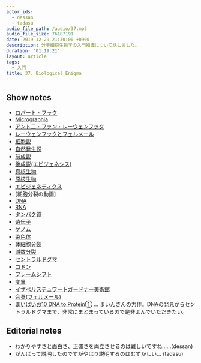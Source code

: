 ```yaml
---
actor_ids:
  - dessan
  - tadasu
audio_file_path: /audio/37.mp3
audio_file_size: 76187191
date: 2019-12-29 21:30:00 +0900
description: 分子細胞生物学の入門知識について話しました。
duration: "01:19:21"
layout: article
tags: 
  - 入門
title: 37. Biological Enigma
---
```


## Show notes
- [ロバート・フック](https://ja.wikipedia.org/wiki/%E3%83%AD%E3%83%90%E3%83%BC%E3%83%88%E3%83%BB%E3%83%95%E3%83%83%E3%82%AF)
- [Micrographia](https://www.bl.uk/collection-items/micrographia-by-robert-hooke-1665)
- [アント二・ファン・レーウェンフック](https://ja.wikipedia.org/wiki/%E3%82%A2%E3%83%B3%E3%83%88%E3%83%8B%E3%83%BB%E3%83%95%E3%82%A1%E3%83%B3%E3%83%BB%E3%83%AC%E3%83%BC%E3%82%A6%E3%82%A7%E3%83%B3%E3%83%95%E3%83%83%E3%82%AF)
- [レーウェンフックとフェルメール](https://artsandculture.google.com/exhibit/%E3%83%A8%E3%83%8F%E3%83%8D%E3%82%B9-%E3%83%95%E3%82%A7%E3%83%AB%E3%83%A1%E3%83%BC%E3%83%AB%E3%81%A8%E3%82%A2%E3%83%B3%E3%83%88%E3%83%BC%E3%83%8B-%E3%83%95%E3%82%A1%E3%83%B3-%E3%83%AC%E3%83%BC%E3%82%A6%E3%82%A7%E3%83%B3%E3%83%95%E3%83%83%E3%82%AF-mauritshuis/6wLSYKTxeKiZKg?hl=ja)
- [細胞説](https://ja.wikipedia.org/wiki/%E7%B4%B0%E8%83%9E%E8%AA%AC)
- [自然発生説](https://ja.wikipedia.org/wiki/%E8%87%AA%E7%84%B6%E7%99%BA%E7%94%9F%E8%AA%AC)
- [前成説](https://ja.wikipedia.org/wiki/%E5%89%8D%E6%88%90%E8%AA%AC)
- [後成説(エピジェネシス)](https://ja.wikipedia.org/wiki/%E5%BE%8C%E6%88%90%E8%AA%AC)
- [真核生物](https://ja.wikipedia.org/wiki/%E7%9C%9F%E6%A0%B8%E7%94%9F%E7%89%A9)
- [原核生物](https://ja.wikipedia.org/wiki/%E5%8E%9F%E6%A0%B8%E7%94%9F%E7%89%A9)
- [エピジェネティクス](https://ja.wikipedia.org/wiki/%E3%82%A8%E3%83%94%E3%82%B8%E3%82%A7%E3%83%8D%E3%83%86%E3%82%A3%E3%82%AF%E3%82%B9)
- [細胞分裂の動画]
- [DNA](https://ja.wikipedia.org/wiki/%E3%83%87%E3%82%AA%E3%82%AD%E3%82%B7%E3%83%AA%E3%83%9C%E6%A0%B8%E9%85%B8)
- [RNA](https://ja.wikipedia.org/wiki/%E3%83%AA%E3%83%9C%E6%A0%B8%E9%85%B8)
- [タンパク質](https://ja.wikipedia.org/wiki/%E3%82%BF%E3%83%B3%E3%83%91%E3%82%AF%E8%B3%AA)
- [遺伝子](https://ja.wikipedia.org/wiki/%E9%81%BA%E4%BC%9D%E5%AD%90)
- [ゲノム](https://ja.wikipedia.org/wiki/%E3%82%B2%E3%83%8E%E3%83%A0)
- [染色体](https://ja.wikipedia.org/wiki/%E6%9F%93%E8%89%B2%E4%BD%93)
- [体細胞分裂](https://ja.wikipedia.org/wiki/%E4%BD%93%E7%B4%B0%E8%83%9E%E5%88%86%E8%A3%82)
- [減数分裂](https://ja.wikipedia.org/wiki/%E6%B8%9B%E6%95%B0%E5%88%86%E8%A3%82)
- [セントラルドグマ](https://ja.wikipedia.org/wiki/%E3%82%BB%E3%83%B3%E3%83%88%E3%83%A9%E3%83%AB%E3%83%89%E3%82%B0%E3%83%9E)
- [コドン](https://ja.wikipedia.org/wiki/%E3%82%B3%E3%83%89%E3%83%B3)
- [フレームシフト](https://ja.wikipedia.org/wiki/%E3%83%95%E3%83%AC%E3%83%BC%E3%83%A0%E3%82%B7%E3%83%95%E3%83%88%E7%AA%81%E7%84%B6%E5%A4%89%E7%95%B0)
- [変異](https://ja.wikipedia.org/wiki/%E7%AA%81%E7%84%B6%E5%A4%89%E7%95%B0)
- [イザベルスチュワートガードナー美術館](https://www.gardnermuseum.org/)
- [合奏(フェルメール)](https://ja.wikipedia.org/wiki/%E5%90%88%E5%A5%8F_(%E3%83%95%E3%82%A7%E3%83%AB%E3%83%A1%E3%83%BC%E3%83%AB%E3%81%AE%E7%B5%B5%E7%94%BB))
- [まいばいお10 DNA to Protein①](https://i-my-mine.hatenablog.com/entry/2019/08/11/%E3%81%BE%E3%81%84%E3%81%B0%E3%81%84%E3%81%8A9_DNA_to_Protein%E2%91%A0) ... まいんさんの力作。DNAの発見からセントラルドグマまで、非常にまとまっているので是非よんでいただきたい。

## Editorial notes
- わかりやすさと面白さ、正確さを両立させるのは難しいですね......(dessan)
- がんばって説明したのですがやはり説明するのはむずかしい... (tadasu)

